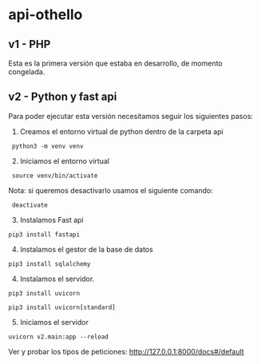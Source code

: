 # api-othello

## v1 - PHP

Esta es la primera versión que estaba en desarrollo, de momento congelada.

## v2 - Python y fast api
Para poder ejecutar esta versión necesitamos seguir los siguientes pasos:

1. Creamos el entorno virtual de python dentro de la carpeta api

```` 
 python3 -m venv venv 
 ````

2. Iniciamos el entorno virtual
```` 
 source venv/bin/activate
 ````
Nota: si queremos desactivarlo usamos el siguiente comando:
```` 
 deactivate
 ````

3. Instalamos Fast api
```` 
pip3 install fastapi
 ````

4. Instalamos el gestor de la base de datos
```` 
pip3 install sqlalchemy
```` 

4. Instalamos el servidor.
```` 
pip3 install uvicorn

pip3 install uvicorn[standard]
 ````

5. Iniciamos el servidor
```` 
uvicorn v2.main:app --reload
 ````

Ver y probar los tipos de peticiones: http://127.0.0.1:8000/docs#/default